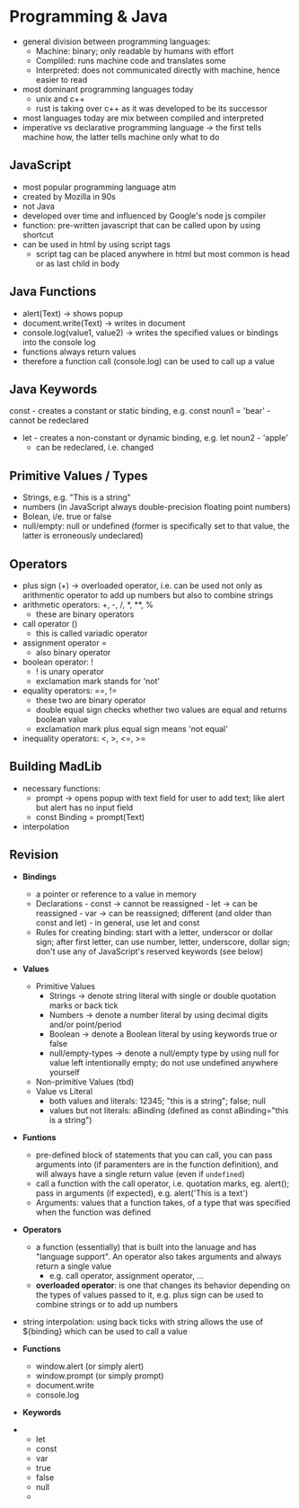 # Programming & Java
- general division between programming languages: 
	- Machine: binary; only readable by humans with effort
	- Compliled: runs machine code and translates some
	- Interpreted: does not communicated directly with machine, hence easier to read 
- most dominant programming languages today
	- unix and c++
	- rust is taking over c++ as it was developed to be its successor
- most languages today are mix between compiled and interpreted
- imperative vs declarative programming language -> the first tells machine how, the latter tells machine only what to do

## JavaScript
- most popular programming language atm
- created by Mozilla in 90s
- not Java
- developed over time and influenced by Google's node js compiler 
- function: pre-written javascript that can be called upon by using shortcut
- can be used in html by using script tags
	- script tag can be placed anywhere in html but most common is head or as last child in body

## Java Functions
- alert(Text) -> shows popup
- document.write(Text) -> writes in document
- console.log(value1, value2) -> writes the specified values or bindings into the console log 
- functions always return values
- therefore a function call (console.log) can be used to call up a value

## Java Keywords
const - creates a constant or static binding, e.g. const noun1 = 'bear'
	- cannot be redeclared
- let - creates a non-constant or dynamic binding, e.g. let noun2 - 'apple'
	- can be redeclared, i.e. changed


## Primitive Values / Types
- Strings, e.g. "This is a string"
- numbers (in JavaScript always double-precision floating point numbers)
- Bolean, i/e. true or false
- null/empty: null or undefined (former is specifically set to that value, the latter is erroneously undeclared)

## Operators
- plus sign (+) -> overloaded operator, i.e. can be used not only as arithmentic operator to add up numbers but also to combine strings
- arithmetic operators: +, -, /, \*, \*\*, %
	- these are binary operators
- call operator ()
	- this is called variadic operator
- assignment operator =
	- also binary operator
- boolean operator: !
	- ! is unary operator
	- exclamation mark stands for 'not'
- equality operators: \==, !=
	-  these two are binary operator
	- double equal sign checks whether two values are equal and returns boolean value
	- exclamation mark plus equal sign means 'not equal'
- inequality operators: <, >, <=, >=

## Building MadLib
- necessary functions: 
	- prompt -> opens popup with text field for user to add text; like alert but alert has no input field
	- const Binding = prompt(Text)
- interpolation

## Revision
- **Bindings**
	- a pointer or reference to a value in memory
	- Declarations
			- const -> cannot be reassigned
			- let -> can be reassigned
			- var -> can be reassigned; different (and older than const and let)
			- in general, use let and const
	- Rules for creating binding: start with a letter, underscor or dollar sign; after first letter, can use number, letter, underscore, dollar sign; don't use any of JavaScript's reserved keywords (see below)
- **Values**
	- Primitive Values
		- Strings -> denote string literal with single or double quotation marks or back tick
		- Numbers -> denote a number literal by using decimal digits and/or point/period 
		- Boolean -> denote a Boolean literal by using keywords true or false
		- null/empty-types -> denote a null/empty type by using null for value left intentionally empty; do not use undefined anywhere yourself
	- Non-primitive Values (tbd)
	- Value vs Literal
		- both values and literals: 12345; "this is a string"; false; null
		- values but not literals: aBinding (defined as const aBinding="this is a string")
- **Funtions**
	- pre-defined block of statements that you can call, you can pass arguments into (if paramenters are in the function definition), and will always have a single return value (even if `undefined`)
	- call a function with the call operator, i.e. quotation marks, eg. alert(); pass in arguments (if expected), e.g. alert('This is a text')
	- Arguments: values that a function takes, of a type that was specified when the function was defined
- **Operators**
	- a function (essentially) that is built into the lanuage and has "language support". An operator also takes arguments and always return a single value
		- e.g. call operator, assignment operator, ...
	- **overloaded operator**: is one that changes its behavior depending on the types of values passed to it, e.g. plus sign can be used to combine strings or to add up numbers 

- string interpolation: using back ticks with string allows the use of ${binding} which can be used to call a value 

- **Functions**
	- window.alert (or simply alert)
	- window.prompt (or simply prompt)
	- document.write
	- console.log
-  **Keywords**
- 
	- let
	- const
	- var
	- true 
	- false
	-  null
	- 